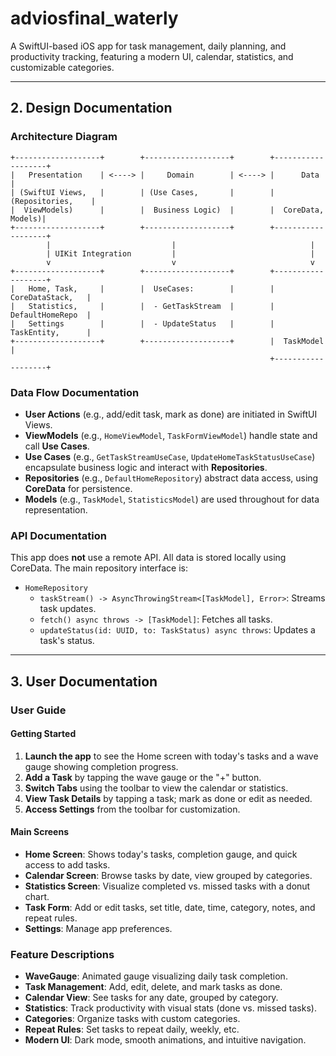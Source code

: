 # adviosfinal_waterly

A SwiftUI-based iOS app for task management, daily planning, and productivity tracking, featuring a modern UI, calendar, statistics, and customizable categories.

---

## 2. Design Documentation

### Architecture Diagram

```
+-------------------+        +-------------------+        +-------------------+
|   Presentation    | <----> |     Domain        | <----> |      Data         |
| (SwiftUI Views,   |        | (Use Cases,       |        | (Repositories,    |
|  ViewModels)      |        |  Business Logic)  |        |  CoreData, Models)|
+-------------------+        +-------------------+        +-------------------+
        |                           |                              |
        | UIKit Integration         |                              |
        v                           v                              v
+-------------------+        +-------------------+        +-------------------+
|   Home, Task,     |        |  UseCases:        |        |  CoreDataStack,   |
|   Statistics,     |        |  - GetTaskStream  |        |  DefaultHomeRepo  |
|   Settings        |        |  - UpdateStatus   |        |  TaskEntity,      |
+-------------------+        +-------------------+        |  TaskModel        |
                                                          +-------------------+
```

### Data Flow Documentation

- **User Actions** (e.g., add/edit task, mark as done) are initiated in SwiftUI Views.
- **ViewModels** (e.g., `HomeViewModel`, `TaskFormViewModel`) handle state and call **Use Cases**.
- **Use Cases** (e.g., `GetTaskStreamUseCase`, `UpdateHomeTaskStatusUseCase`) encapsulate business logic and interact with **Repositories**.
- **Repositories** (e.g., `DefaultHomeRepository`) abstract data access, using **CoreData** for persistence.
- **Models** (e.g., `TaskModel`, `StatisticsModel`) are used throughout for data representation.

### API Documentation

This app does **not** use a remote API. All data is stored locally using CoreData. The main repository interface is:

- `HomeRepository`
  - `taskStream() -> AsyncThrowingStream<[TaskModel], Error>`: Streams task updates.
  - `fetch() async throws -> [TaskModel]`: Fetches all tasks.
  - `updateStatus(id: UUID, to: TaskStatus) async throws`: Updates a task's status.

---

## 3. User Documentation

### User Guide

#### Getting Started

1. **Launch the app** to see the Home screen with today's tasks and a wave gauge showing completion progress.
2. **Add a Task** by tapping the wave gauge or the "+" button.
3. **Switch Tabs** using the toolbar to view the calendar or statistics.
4. **View Task Details** by tapping a task; mark as done or edit as needed.
5. **Access Settings** from the toolbar for customization.

#### Main Screens

- **Home Screen**: Shows today's tasks, completion gauge, and quick access to add tasks.
- **Calendar Screen**: Browse tasks by date, view grouped by categories.
- **Statistics Screen**: Visualize completed vs. missed tasks with a donut chart.
- **Task Form**: Add or edit tasks, set title, date, time, category, notes, and repeat rules.
- **Settings**: Manage app preferences.

### Feature Descriptions

- **WaveGauge**: Animated gauge visualizing daily task completion.
- **Task Management**: Add, edit, delete, and mark tasks as done.
- **Calendar View**: See tasks for any date, grouped by category.
- **Statistics**: Track productivity with visual stats (done vs. missed tasks).
- **Categories**: Organize tasks with custom categories.
- **Repeat Rules**: Set tasks to repeat daily, weekly, etc.
- **Modern UI**: Dark mode, smooth animations, and intuitive navigation.